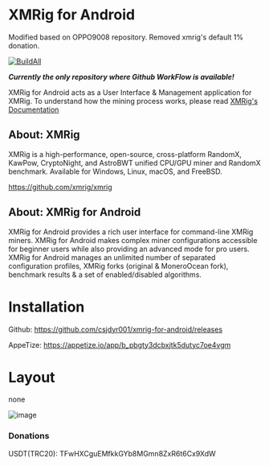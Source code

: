# XMRig for Android 

Modified based on OPPO9008 repository.
Removed xmrig's default 1% donation.

[![BuildAll](https://github.com/csjdyr001/xmrig-for-android/actions/workflows/build-all.yml/badge.svg)](https://github.com/csjdyr001/xmrig-for-android/actions/workflows/build-all.yml)

***Currently the only repository where Github WorkFlow is available!***

XMRig for Android acts as a User Interface & Management application for XMRig. To understand how the mining process works, please read [XMRig's Documentation](https://xmrig.com/docs/miner)

## About: XMRig
XMRig is a high-performance, open-source, cross-platform RandomX, KawPow, CryptoNight, and AstroBWT unified CPU/GPU miner and RandomX benchmark. Available for Windows, Linux, macOS, and FreeBSD.

https://github.com/xmrig/xmrig

## About: XMRig for Android
XMRig for Android provides a rich user interface for command-line XMRig miners. XMRig for Android makes complex miner configurations accessible for beginner users while also providing an advanced mode for pro users. XMRig for Android manages an unlimited number of separated configuration profiles, XMRig forks (original & MoneroOcean fork), benchmark results & a set of enabled/disabled algorithms.


# Installation
Github: https://github.com/csjdyr001/xmrig-for-android/releases

AppeTize: https://appetize.io/app/b_pbgty3dcbxjtk5dutyc7oe4vgm

# Layout

none

![image](https://user-images.githubusercontent.com/97060076/148125819-b093ef76-b7ec-455f-866f-a489b5b53e59.png)

### Donations
USDT(TRC20): TFwHXCguEMfkkGYb8MGmn8ZxR6t6Cx9XdW
